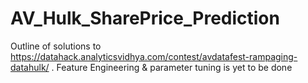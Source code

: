 # AV_Hulk_SharePrice_Prediction
Outline of solutions to https://datahack.analyticsvidhya.com/contest/avdatafest-rampaging-datahulk/ . Feature Engineering &amp; parameter tuning is yet to be done
